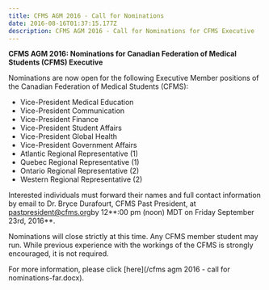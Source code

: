 ```yaml
---
title: CFMS AGM 2016 - Call for Nominations
date: 2016-08-16T01:37:15.177Z
description: CFMS AGM 2016 - Call for Nominations for CFMS Executive
---
```



**CFMS AGM 2016: Nominations for Canadian Federation of Medical Students (CFMS) Executive**

Nominations are now open for the following Executive Member positions of the Canadian Federation of Medical Students (CFMS):

* Vice-President Medical Education
* Vice-President Communication
* Vice-President Finance
* Vice-President Student Affairs
* Vice-President Global Health
* Vice-President Government Affairs
* Atlantic Regional Representative (1)
* Quebec Regional Representative (1)
* Ontario Regional Representative (2)
* Western Regional Representative (2)&nbsp;


Interested individuals must forward their names and full contact information by email to Dr. Bryce Durafourt, CFMS Past President, at [pastpresident@cfms.org](mailto:pastpresident@cfms.org)by 12**:00 pm (noon) MDT on Friday September 23rd, 2016**.

Nominations will close strictly at this time. Any CFMS member student may run. While previous experience with the workings of the CFMS is strongly encouraged, it is not required.

For more information, please click [here](/cfms agm 2016 - call for nominations-far.docx).&nbsp;